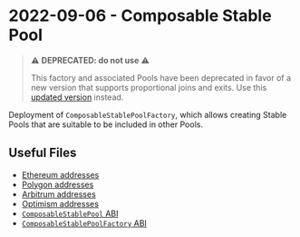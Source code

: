 # 2022-09-06 - Composable Stable Pool

> ⚠️ **DEPRECATED: do not use** ⚠️
>
> This factory and associated Pools have been deprecated in favor of a new version that supports proportional joins and exits. Use this [updated version](../../20221122-composable-stable-pool-v2) instead.

Deployment of `ComposableStablePoolFactory`, which allows creating Stable Pools that are suitable to be included in other Pools.

## Useful Files

- [Ethereum addresses](./output/mainnet.json)
- [Polygon addresses](./output/polygon.json)
- [Arbitrum addresses](./output/arbitrum.json)
- [Optimism addresses](./output/optimism.json)
- [`ComposableStablePool` ABI](./abi/ComposableStablePool.json)
- [`ComposableStablePoolFactory` ABI](./abi/ComposableStablePoolFactory.json)
